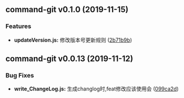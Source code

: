 ## command-git v0.1.0 (2019-11-15)

### Features
* **updateVersion.js:**  修改版本号更新规则 ([2b71b9b](http://git.timevale.cn:8081/front-common/esign-ui/commit/2b71b9b))

## command-git v0.0.13 (2019-11-12)

### Bug Fixes
* **write_ChangeLog.js:**  生成changlog时,feat修改应该使用会 ([099ca2d](http://git.timevale.cn:8081/front-common/esign-ui/commit/099ca2d))


